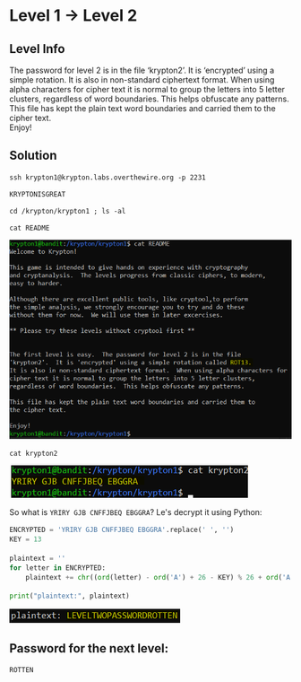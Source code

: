 # Level 1 → Level 2

## Level Info
The password for level 2 is in the file ‘krypton2’. It is ‘encrypted’ using a simple rotation. It is also in non-standard ciphertext format. When using alpha characters for cipher text it is normal to group the letters into 5 letter clusters, regardless of word boundaries. This helps obfuscate any patterns. This file has kept the plain text word boundaries and carried them to the cipher text.<br />
Enjoy!

## Solution
```
ssh krypton1@krypton.labs.overthewire.org -p 2231
```
```
KRYPTONISGREAT
```
```
cd /krypton/krypton1 ; ls -al
```
```
cat README
```

![](0.png)

```
cat krypton2
```

![](1.png)

So what is `YRIRY GJB CNFFJBEQ EBGGRA`? Le's decrypt it using Python:

```python
ENCRYPTED = 'YRIRY GJB CNFFJBEQ EBGGRA'.replace(' ', '')
KEY = 13

plaintext = ''
for letter in ENCRYPTED:
    plaintext += chr((ord(letter) - ord('A') + 26 - KEY) % 26 + ord('A'))

print("plaintext:", plaintext)
```

![](2.png)

## Password for the next level:
```
ROTTEN
```
